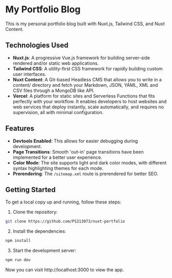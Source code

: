 # My Portfolio Blog

This is my personal portfolio blog built with Nuxt.js, Tailwind CSS, and Nuxt Content.

## Technologies Used

- **Nuxt.js**: A progressive Vue.js framework for building server-side rendered and/or static web applications.
- **Tailwind CSS**: A utility-first CSS framework for rapidly building custom user interfaces.
- **Nuxt Content**: A Git-based Headless CMS that allows you to write in a content/ directory and fetch your Markdown, JSON, YAML, XML and CSV files through a MongoDB like API.
- **Vercel**: A platform for static sites and Serverless Functions that fits perfectly with your workflow. It enables developers to host websites and web services that deploy instantly, scale automatically, and requires no supervision, all with minimal configuration.

## Features

- **Devtools Enabled**: This allows for easier debugging during development.
- **Page Transitions**: Smooth 'out-in' page transitions have been implemented for a better user experience.
- **Color Mode**: The site supports light and dark color modes, with different syntax highlighting themes for each mode.
- **Prerendering**: The `/sitemap.xml` route is prerendered for better SEO.

## Getting Started

To get a local copy up and running, follow these steps:

1. Clone the repository:

```bash
git clone https://github.com/PS213073/nuxt-portfolio
```

2. Install the dependencies: 
   
```bash
npm install
```

3. Start the development server: 
 
```bash
npm run dev
```

Now you can visit http://localhost:3000 to view the app.